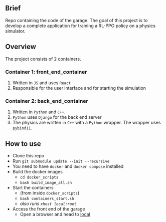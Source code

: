## Brief
Repo containing the code of the garage.
The goal of this project is to develop a complete application for training a RL-PPO policy on a physics simulator.

## Overview
The project consists of 2 containers.
### Container 1: front_end_container
1. Written in `JS` and uses `React`
2. Responsible for the user interface and for starting the simulation
### Container 2: back_end_container
1. Written in `Python` and `C++`.
2. `Python` uses `Django` for the back end server
3. The physics are written in `C++` with a `Python` wrapper. The wrapper uses `pybind11`.

## How to use
- Clone this repo
- Run `git submodule update --init --recursive`
- You need to have `docker` and `docker compose` installed 
- Build the docker images
    - `cd docker_scripts`
    - `bash build_image_all.sh`
- Start the containers
    - (from inside `docker_scripts`)
    - `bash containers_start.sh`
    - *also runs `xhost local:root`*
- Access the front end of the garage
    - Open a browser and head to [local](http://localhost:3000/)
